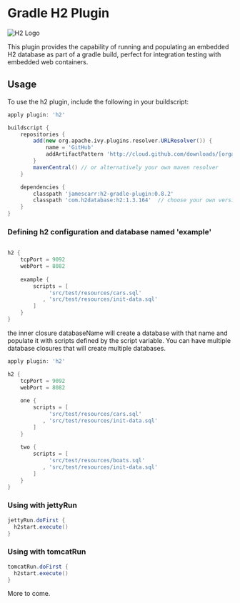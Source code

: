 # Gradle H2 Plugin

![H2 Logo](http://www.h2database.com/html/images/h2-logo.png)

This plugin provides the capability of running and populating an embedded H2 database as part of a gradle build,
perfect for integration testing with embedded web containers.

## Usage

To use the h2 plugin, include the following in your buildscript:

```groovy
apply plugin: 'h2'

buildscript {
    repositories {
        add(new org.apache.ivy.plugins.resolver.URLResolver()) {
            name = 'GitHub'
            addArtifactPattern 'http://cloud.github.com/downloads/[organisation]/[module]/[module]-[revision].[ext]'
        }
        mavenCentral() // or alternatively your own maven resolver
    }

    dependencies {
        classpath 'jamescarr:h2-gradle-plugin:0.8.2'
        classpath 'com.h2database:h2:1.3.164'  // choose your own version
    }
}

```
### Defining h2 configuration and database named 'example'

```groovy

h2 {
	tcpPort = 9092
	webPort = 8082
	
	example {
		scripts = [
		     'src/test/resources/cars.sql'
		   , 'src/test/resources/init-data.sql'
		]
	}
}

```

the inner closure databaseName will create a database with that name and populate it with scripts defined by the
script variable. You can have multiple database closures that will create multiple databases.

```groovy
apply plugin: 'h2'

h2 {
	tcpPort = 9092
	webPort = 8082
	
	one {
		scripts = [
		     'src/test/resources/cars.sql'
		   , 'src/test/resources/init-data.sql'
		]
	}
	
	two {
		scripts = [
		     'src/test/resources/boats.sql'
		   , 'src/test/resources/init-data.sql'
		]
	}
}

```


### Using with jettyRun

```groovy
jettyRun.doFirst {
  h2start.execute()
}

```

### Using with tomcatRun

```groovy
tomcatRun.doFirst {
  h2start.execute()
}

```

More to come.
